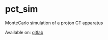 pct_sim
============================

MonteCarlo simulation of a proton CT apparatus

Available on: [gitlab](https://github.com/albertosartori-bp)

